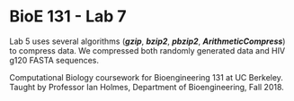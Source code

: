 # BioE 131 - Lab 7

Lab 5 uses several algorithms (***gzip***, ***bzip2***, ***pbzip2***, ***ArithmeticCompress***) to compress data. We compressed both randomly generated data and HIV g120 FASTA sequences.

Computational Biology coursework for Bioengineering 131 at UC Berkeley. Taught by Professor Ian Holmes, Department of Bioengineering, Fall 2018.